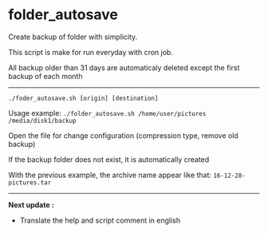 # folder_autosave
Create backup of folder with simplicity.

This script is make for run everyday with cron job.

All backup older than 31 days are automaticaly deleted except the first backup of each month

------------------

```./foder_autosave.sh [origin] [destination]```

Usage example:
```./folder_autosave.sh /home/user/pictures /media/disk1/backup```

Open the file for change configuration (compression type, remove old backup)

If the backup folder does not exist, it is automatically created

With the previous example, the archive name appear like that: ```16-12-28-pictures.tar```

-------------------

**Next update :**
 -  Translate the help and script comment in english
